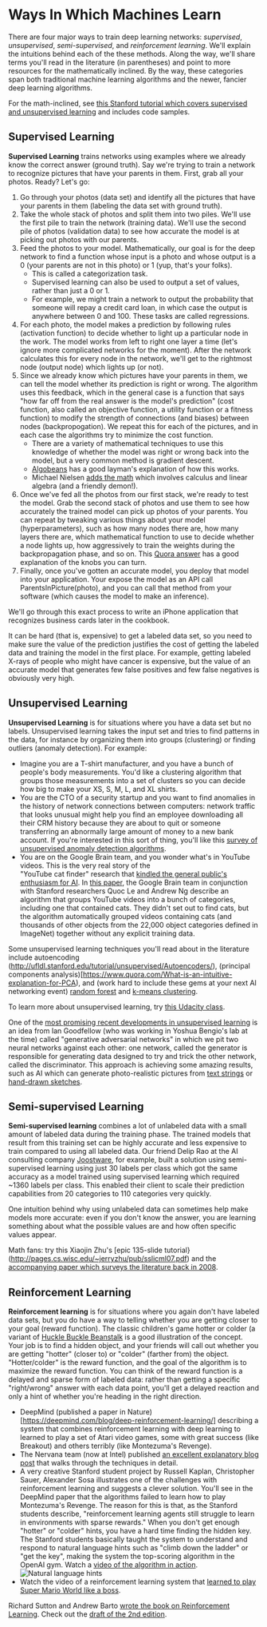 # Ways In Which Machines Learn

There are four major ways to train deep learning networks: _supervised_, _unsupervised_, _semi-supervised_, and _reinforcement learning_. We'll explain the intuitions behind each of the these methods. Along the way, we'll share terms you'll read in the literature (in parentheses) and point to more resources for the mathematically inclined. By the way, these categories span both traditional machine learning algorithms and the newer, fancier deep learning algorithms.

For the math-inclined, see [this Stanford tutorial which covers supervised and unsupervised learning](http://ufldl.stanford.edu/tutorial/) and includes code samples.

## Supervised Learning
**Supervised Learning** trains networks using examples where we already know the correct answer (ground truth). Say we're trying to train a network to recognize pictures that have your parents in them. First, grab all your photos. Ready? Let's go:
1. Go through your photos (data set) and identify all the pictures that have your parents in them (labeling the data set with ground truth).
2. Take the whole stack of photos and split them into two piles. We'll use the first pile to train the network (training data). We'll use the second pile of photos (validation data) to see how accurate the model is at picking out photos with our parents.
3. Feed the photos to your model. Mathematically, our goal is for the deep network to find a function whose input is a photo and whose output is a 0 (your parents are not in this photo) or 1 (yup, that's your folks).
   * This is called a categorization task.
   * Supervised learning can also be used to output a set of values, rather than just a 0 or 1.
   * For example, we might train a network to output the probability that someone will repay a credit card loan, in which case the output is anywhere between 0 and 100. These tasks are called regressions.
4. For each photo, the model makes a prediction by following rules (activation function) to decide whether to light up a particular node in the work. The model works from left to right one layer a time (let's ignore more complicated networks for the moment). After the network calculates this for every node in the network, we'll get to the rightmost node (output node) which lights up (or not).
5. Since we already know which pictures have your parents in them, we can tell the model whether its prediction is right or wrong. The algorithm uses this feedback, which in the general case is a function that says "how far off from the real answer is the model's prediction" (cost function, also called an objective function, a utility function or a fitness function) to modify the strength of connections (and biases) between nodes (backpropogation). We repeat this for each of the pictures, and in each case the algorithms try to minimize the cost function.
   * There are a variety of mathematical techniques to use this knowledge of whether the model was right or wrong back into the model, but a very common method is gradient descent.  
   * [Algobeans](https://algobeans.com/2016/11/03/artificial-neural-networks-intro2/) has a good layman's explanation of how this works.
   * Michael Nielsen [adds the math](http://neuralnetworksanddeeplearning.com/chap2.html) which involves calculus and linear algebra (and a friendly demon!).   
6. Once we've fed all the photos from our first stack, we're ready to test the model. Grab the second stack of photos and use them to see how accurately the trained model can pick up photos of your parents. You can repeat by tweaking various things about your model (hyperparameters), such as how many nodes there are, how many layers there are, which mathematical function to use to decide whether a node lights up, how aggressively to train the weights during the backpropagation phase, and so on. This [Quora answer](https://www.quora.com/What-are-hyperparameters-in-machine-learning) has a good explanation of the knobs you can turn.
7. Finally, once you've gotten an accurate model, you deploy that model into your application. Your expose the model as an API call ParentsInPicture(photo), and you can call that method from your software (which causes the model to make an inference).

We'll go through this exact process to write an iPhone application that recognizes business cards later in the cookbook.

It can be hard (that is, expensive) to get a labeled data set, so you need to make sure the value of the prediction justifies the cost of getting the labeled data and training the model in the first place. For example, getting labeled X-rays of people who might have cancer is expensive, but the value of an accurate model that generates few false positives and few false negatives is obviously very high.

## Unsupervised Learning

**Unsupervised Learning** is for situations where you have a data set but no labels. Unsupervised learning takes the input set and tries to find patterns in the data, for instance by organizing them into groups (clustering) or finding outliers (anomaly detection). For example:
* Imagine you are a T-shirt manufacturer, and you have a bunch of people's body measurements. You'd like a clustering algorithm that groups those measurements into a set of clusters so you can decide how big to make your XS, S, M, L, and XL shirts.
* You are the CTO of a security startup and you want to find anomalies in the history of network connections between computers: network traffic that looks unusual might help you find an employee downloading all their CRM history because they are about to quit or someone transferring an abnormally large amount of money to a new bank account. If you're interested in this sort of thing, you'll like this [survey of unsupervised anomaly detection algorithms](http://journals.plos.org/plosone/article?id=10.1371/journal.pone.0152173).
* You are on the Google Brain team, and you wonder what's in YouTube videos. This is the very real story of the   
"YouTube cat finder" research that [kindled the general public's enthusiasm for AI](https://www.wired.com/2012/06/google-x-neural-network/). In [this paper](https://arxiv.org/abs/1112.6209), the Google Brain team in conjunction with Stanford researchers Quoc Le and Andrew Ng describe an algorithm that groups YouTube videos into a bunch of categories, including one that contained cats. They didn't set out to find cats, but the algorithm automatically grouped videos containing cats (and thousands of other objects from the 22,000 object categories defined in ImageNet) together without any explicit training data.

Some unsupervised learning techniques you'll read about in the literature include autoencoding (http://ufldl.stanford.edu/tutorial/unsupervised/Autoencoders/), (principal components analysis)[https://www.quora.com/What-is-an-intuitive-explanation-for-PCA), and (work hard to include these gems at your next AI networking event) [random forest](https://en.wikipedia.org/wiki/Random_forest) and [k-means clustering](https://www.youtube.com/watch?v=RD0nNK51Fp8).

To learn more about unsupervised learning, try [this Udacity class](https://www.udacity.com/course/machine-learning-unsupervised-learning--ud741).

One of the [most promising recent developments in unsupervised learning](https://www.quora.com/What-are-some-recent-and-potentially-upcoming-breakthroughs-in-deep-learning) is an idea from Ian Goodfellow (who was working in Yoshua Bengio's lab at the time) called "generative adversarial networks" in which we pit two neural networks against each other: one network, called the generator is responsible for generating data designed to try and trick the other network, called the discriminator. This approach is achieving some amazing results, such as AI which can generate photo-realistic pictures from [text strings](https://arxiv.org/abs/1612.03242) or [hand-drawn sketches](https://arxiv.org/pdf/1611.07004v1.pdf).


## Semi-supervised Learning
**Semi-supervised learning** combines a lot of unlabeled data with a small amount of labeled data during the training phase.  The trained models that result from this training set can be highly accurate and less expensive to train compared to using all labeled data. Our friend Delip Rao at the AI consulting company [Joostware](http://joostware.com/), for example, built a solution using semi-supervised learning using just 30 labels per class which got the same accuracy as a model trained using supervised learning which required ~1360 labels per class. This enabled their client to scale their prediction capabilities from 20 categories to 110 categories very quickly.

One intuition behind why using unlabeled data can sometimes help make models more accurate: even if you don't know the answer, you are learning something about what the possible values are and how often specific values appear.  

Math fans: try this Xiaojin Zhu's [epic 135-slide tutorial}(http://pages.cs.wisc.edu/~jerryzhu/pub/sslicml07.pdf) and the [accompanying paper which surveys the literature back in 2008](http://pages.cs.wisc.edu/~jerryzhu/pub/ssl_survey.pdf).

## Reinforcement Learning
**Reinforcement learning** is for situations where you again don't have labeled data sets, but you do have a way to telling whether you are getting closer to your goal (reward function). The classic children's game hotter or colder (a variant of [Huckle Buckle Beanstalk](https://en.wikipedia.org/wiki/Huckle_buckle_beanstalk) is a good illustration of the concept. Your job is to find a hidden object, and your friends will call out whether you are getting "hotter" (closer to) or "colder" (farther from) the object. "Hotter/colder" is the reward function, and the goal of the algorithm is to maximize the reward function. You can think of the reward function is a delayed and sparse form of labeled data: rather than getting a specific "right/wrong" answer with each data point, you'll get a delayed reaction and only a hint of whether you're heading in the right direction.
   * DeepMind (published a paper in Nature)[https://deepmind.com/blog/deep-reinforcement-learning/] describing a system that combines reinforcement learning with deep learning to learned to play a set of Atari video games, some with great success (like Breakout) and others terribly (like Montezuma's Revenge).   
   * The Nervana team (now at Intel) published [an excellent explanatory blog post](https://www.nervanasys.com/demystifying-deep-reinforcement-learning/) that walks through the techniques in detail.
   * A very creative Stanford student project by Russell Kaplan, Christopher Sauer, Alexander Sosa illustrates one of the challenges with reinforcement learning and suggests a clever solution. You'll see in the DeepMind paper that the algorithms failed to learn how to play Montezuma's Revenge. The reason for this is that, as the Stanford students describe,  "reinforcement learning agents still struggle to learn in environments with sparse rewards." When you don't get enough "hotter" or "colder" hints, you have a hard time finding the hidden key. The Stanford students basically taught the system to understand and respond to natural language hints such as "climb down the ladder" or "get the key", making the system the top-scoring algorithm in the OpenAI gym. Watch a [video of the algorithm in action](https://drive.google.com/file/d/0B2ZTvWzKa5PHSkJvQVlsb0FLYzQ/view).
![Natural language hints](/images/montezuma.png)
   * Watch the video of a reinforcement learning system that [learned to play Super Mario World like a boss](https://www.youtube.com/watch?v=L4KBBAwF_bE).

Richard Sutton and Andrew Barto [wrote the book on Reinforcement Learning](http://incompleteideas.net/sutton/book/the-book-1st.html). Check out the [draft of the 2nd edition](http://incompleteideas.net/sutton/book/the-book-2nd.html).
